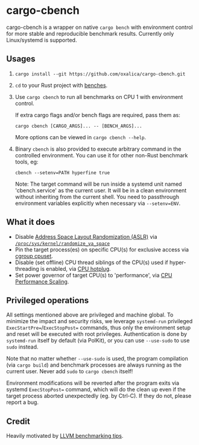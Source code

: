 # cargo-cbench

cargo-cbench is a wrapper on native `cargo bench` with environment control for
more stable and reproducible benchmark results.
Currently only Linux/systemd is supported.

## Usages

1.  `cargo install --git https://github.com/oxalica/cargo-cbench.git`
1.  `cd` to your Rust project with [benches](cargo-bench).
1.  Use `cargo cbench` to run all benchmarks on CPU 1 with environment control.

    If extra cargo flags and/or bench flags are required, pass them as:

    `cargo cbench [CARGO_ARGS]... -- [BENCH_ARGS]...`

    More options can be viewed in `cargo cbench --help`.
1.  Binary `cbench` is also provided to execute arbitrary command in the
    controlled environment. You can use it for other non-Rust benchmark tools,
    eg:

    `cbench --setenv=PATH hyperfine true`

    Note: The target command will be run inside a systemd unit named
    'cbench.service' as the current user. It will be in a clean environment
    without inheriting from the current shell. You need to passthrough
    environment variables explicitly when necessary via `--setenv=ENV`.

## What it does

- Disable [Address Space Layout Randomization (ASLR)][aslr] via
  [`/proc/sys/kernel/randomize_va_space`][randomize_va_space]
- Pin the target process(es) on specific CPU(s) for exclusive access via
  [cgroup cpuset][cpuset].
- Disable (set offline) CPU thread siblings of the CPU(s) used if
  hyper-threading is enabled, via [CPU hotplug][cpu-hotplug].
- Set power governor of target CPU(s) to 'performance', via [CPU Performance Scaling][cpufreq].

## Privileged operations

All settings mentioned above are privileged and machine global. To minimize the
impact and security risks, we leverage `systemd-run` privileged
`ExecStartPre=`/`ExecStopPost=` commands, thus only the environment setup and
reset will be executed with root privileges. Authentication is done by
`systemd-run` itself by default (via PolKit), or you can use `--use-sudo` to
use `sudo` instead.

Note that no matter whether `--use-sudo` is used, the program compilation (via
`cargo build`) and benchmark processes are always running as the current user.
Never add `sudo` to `cargo cbench` itself!

Environment modifications will be reverted after the program exits via systemd
`ExecStopPost=` command, which will do the clean up even if the target process
aborted unexpectedly (eg. by Ctrl-C). If they do not, please report a bug.

## Credit

Heavily motivated by [LLVM benchmarking tips][llvm-tips].

[cargo-bench]: https://doc.rust-lang.org/cargo/reference/profiles.html#bench
[aslr]: https://en.wikipedia.org/wiki/Address_space_layout_randomization
[randomize_va_space]: https://www.kernel.org/doc/html/latest/admin-guide/sysctl/kernel.html#randomize-va-space
[cpuset]: https://www.kernel.org/doc/html/latest/admin-guide/cgroup-v2.html#cpuset-interface-files
[cpu-hotplug]: https://www.kernel.org/doc/html/latest/core-api/cpu_hotplug.html#using-cpu-hotplug
[cpufreq]: https://www.kernel.org/doc/html/latest/admin-guide/pm/cpufreq.html#policy-interface-in-sysfs
[llvm-tips]: https://llvm.org/docs/Benchmarking.html
